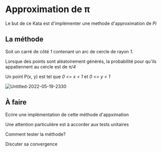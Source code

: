 # Approximation de &pi;

Le but de ce Kata est d'implémenter une methode d'approximation de *Pi*

## La méthode

Soit un carré de côté *1* contenant un arc de cercle de rayon *1*.

Lorsque des points sont aléatoirement générés, la probabilité pour qu'ils appatiennent au cercle est de *&pi;/4*

Un point P(x, y) est tel que *0 <= x < 1* et *0 <= y < 1*

![Untitled-2022-05-19-2330](https://user-images.githubusercontent.com/18365459/169410041-fbbdc79c-279a-4141-920a-bc6928d876b2.png)


## À faire

Ecrire une implémentation de cette méthode d'appximation

Une attention particulière est à accorder aux tests unitaires

Comment tester la méthode?

Discuter sa convergence 
